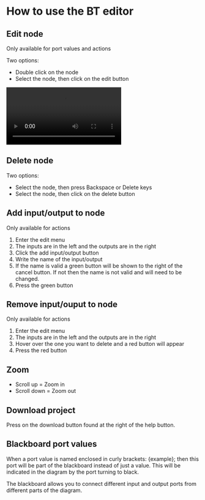 # How to use the BT editor

## Edit node

Only available for port values and actions

Two options:

- Double click on the node
- Select the node, then click on the edit button

<video controls src="https://github.com/javizqh/bt-studio/blob/adding-documentation-for-bt/documentation/videos/add.mp4" title="Title"></video>

## Delete node

Two options:

- Select the node, then press Backspace or Delete keys
- Select the node, then click on the delete button

## Add input/output to node

Only available for actions

1. Enter the edit menu
2. The inputs are in the left and the outputs are in the right
3. Click the add input/output button
4. Write the name of the input/output
5. If the name is valid a green button will be shown to the right of the cancel button. If not then the name is not valid and will need to be changed.
6. Press the green button

## Remove input/ouput to node

Only available for actions

1. Enter the edit menu
2. The inputs are in the left and the outputs are in the right
3. Hover over the one you want to delete and a red button will appear
4. Press the red button

## Zoom

- Scroll up = Zoom in
- Scroll down = Zoom out

## Download project

Press on the download button found at the right of the help button.

## Blackboard port values

When a port value is named enclosed in curly brackets: {example}; then this port will be part of the blackboard instead of just a value.
This will be indicated in the diagram by the port turning to black.

The blackboard allows you to connect different input and output ports from different parts of the diagram.
